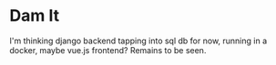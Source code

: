 # Dam It

I'm thinking django backend tapping into sql db for now, running in a docker, maybe vue.js frontend? Remains to be seen.
